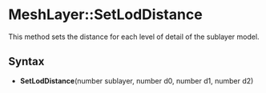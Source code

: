 # MeshLayer::SetLodDistance

This method sets the distance for each level of detail of the sublayer model.

## Syntax

- **SetLodDistance**(number sublayer, number d0, number d1, number d2)
